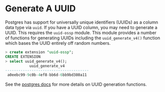 # Generate A UUID

Postgres has support for universally unique identifiers (UUIDs) as a column data type via `uuid`. If you have a UUID column, you may need to generate a UUID. This requires the `uuid-ossp` module. This module provides a number of functions for generating UUIDs including the `uuid_generate_v4()` function which bases the UUID entirely off random numbers.

```sql
> create extension "uuid-ossp";
CREATE EXTENSION
> select uuid_generate_v4();
           uuid_generate_v4
--------------------------------------
 a0eebc99-9c0b-4ef8-bb6d-6bb9bd380a11
```

See the [postgres docs](http://www.postgresql.org/docs/9.4/static/uuid-ossp.html) for more details on UUID generation functions.
